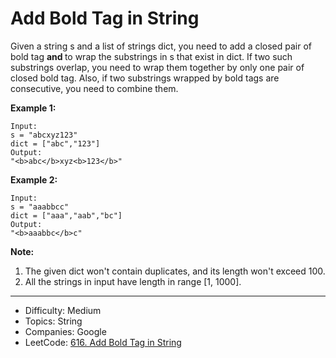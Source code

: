 # Add Bold Tag in String

Given a string s and a list of strings dict, you need to add a closed pair of bold tag <b> and </b> to wrap the substrings in s that exist in dict. If two such substrings overlap, you need to wrap them together by only one pair of closed bold tag. Also, if two substrings wrapped by bold tags are consecutive, you need to combine them.

**Example 1:**
```
Input: 
s = "abcxyz123"
dict = ["abc","123"]
Output:
"<b>abc</b>xyz<b>123</b>"
```
**Example 2:**
```
Input: 
s = "aaabbcc"
dict = ["aaa","aab","bc"]
Output:
"<b>aaabbc</b>c"
```
**Note:**
1. The given dict won't contain duplicates, and its length won't exceed 100.
2. All the strings in input have length in range [1, 1000].

---

* Difficulty: Medium
* Topics: String
* Companies: Google
* LeetCode: [616. Add Bold Tag in String](https://leetcode.com/problems/add-bold-tag-in-string/description/)
